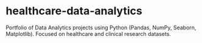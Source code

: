 # healthcare-data-analytics
Portfolio of Data Analytics projects using Python (Pandas, NumPy, Seaborn, Matplotlib). Focused on healthcare and clinical research datasets.
